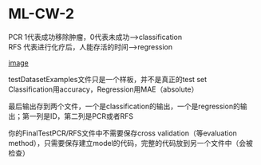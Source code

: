 # ML-CW-2

PCR 1代表成功移除肿瘤，0代表未成功——>classification\
RFS 代表进行化疗后，人能存活的时间——>regression

[image](https://user-images.githubusercontent.com/116068913/202206017-1355ce86-4260-4c57-abff-ca231786a3ac.png)


testDatasetExamples文件只是一个样板，并不是真正的test set\
Classification用accuracy，Regression用MAE（absolute）

最后输出存到两个文件，一个是classification的输出，一个是regression的输出；第一列是ID，第二列是PCR或者RFS

你的FinalTestPCR/RFS文件中不需要保存cross validation（等evaluation method），只需要保存建立model的代码，完整的代码放到另一个文件中（会被检查）
